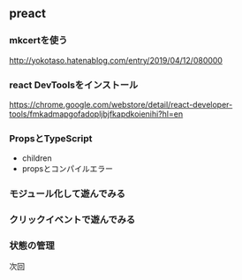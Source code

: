 
## preact

### mkcertを使う
http://yokotaso.hatenablog.com/entry/2019/04/12/080000

### react DevToolsをインストール
https://chrome.google.com/webstore/detail/react-developer-tools/fmkadmapgofadopljbjfkapdkoienihi?hl=en

### PropsとTypeScript
- children
- propsとコンパイルエラー

### モジュール化して遊んでみる

### クリックイベントで遊んでみる

### 状態の管理
次回